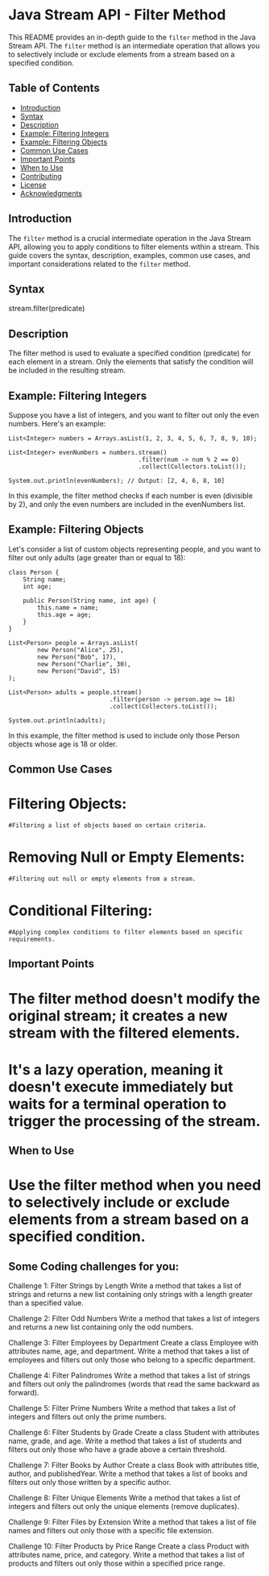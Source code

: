# Java Stream API - Filter Method

This README provides an in-depth guide to the `filter` method in the Java Stream API. The `filter` method is an intermediate operation that allows you to selectively include or exclude elements from a stream based on a specified condition.

## Table of Contents

- [Introduction](#introduction)
- [Syntax](#syntax)
- [Description](#description)
- [Example: Filtering Integers](#example-filtering-integers)
- [Example: Filtering Objects](#example-filtering-objects)
- [Common Use Cases](#common-use-cases)
- [Important Points](#important-points)
- [When to Use](#when-to-use)
- [Contributing](#contributing)
- [License](#license)
- [Acknowledgments](#acknowledgments)

## Introduction

The `filter` method is a crucial intermediate operation in the Java Stream API, allowing you to apply conditions to filter elements within a stream. This guide covers the syntax, description, examples, common use cases, and important considerations related to the `filter` method.

## Syntax
stream.filter(predicate)

## Description

The filter method is used to evaluate a specified condition (predicate) for each element in a stream. Only the elements that satisfy the condition will be included in the resulting stream.

## Example: Filtering Integers
Suppose you have a list of integers, and you want to filter out only the even numbers. Here's an example:

```
List<Integer> numbers = Arrays.asList(1, 2, 3, 4, 5, 6, 7, 8, 9, 10);

List<Integer> evenNumbers = numbers.stream()
                                    .filter(num -> num % 2 == 0)
                                    .collect(Collectors.toList());

System.out.println(evenNumbers); // Output: [2, 4, 6, 8, 10]

```

In this example, the filter method checks if each number is even (divisible by 2), and only the even numbers are included in the evenNumbers list.

## Example: Filtering Objects
Let's consider a list of custom objects representing people, and you want to filter out only adults (age greater than or equal to 18):

```
class Person {
    String name;
    int age;

    public Person(String name, int age) {
        this.name = name;
        this.age = age;
    }
}

List<Person> people = Arrays.asList(
        new Person("Alice", 25),
        new Person("Bob", 17),
        new Person("Charlie", 30),
        new Person("David", 15)
);

List<Person> adults = people.stream()
                            .filter(person -> person.age >= 18)
                            .collect(Collectors.toList());

System.out.println(adults);

```
In this example, the filter method is used to include only those Person objects whose age is 18 or older.

## Common Use Cases

# Filtering Objects:
    #Filtering a list of objects based on certain criteria.

# Removing Null or Empty Elements:
    #Filtering out null or empty elements from a stream.

# Conditional Filtering:
    #Applying complex conditions to filter elements based on specific requirements.

## Important Points
# The filter method doesn't modify the original stream; it creates a new stream with the filtered elements.
# It's a lazy operation, meaning it doesn't execute immediately but waits for a terminal operation to trigger the processing of the stream.

## When to Use
# Use the filter method when you need to selectively include or exclude elements from a stream based on a specified condition.


## Some Coding challenges for you:
Challenge 1: Filter Strings by Length
Write a method that takes a list of strings and returns a new list containing only strings with a length greater than a specified value.

Challenge 2: Filter Odd Numbers
Write a method that takes a list of integers and returns a new list containing only the odd numbers.

Challenge 3: Filter Employees by Department
Create a class Employee with attributes name, age, and department. Write a method that takes a list of employees and filters out only those who belong to a specific department.

Challenge 4: Filter Palindromes
Write a method that takes a list of strings and filters out only the palindromes (words that read the same backward as forward).

Challenge 5: Filter Prime Numbers
Write a method that takes a list of integers and filters out only the prime numbers.

Challenge 6: Filter Students by Grade
Create a class Student with attributes name, grade, and age. Write a method that takes a list of students and filters out only those who have a grade above a certain threshold.

Challenge 7: Filter Books by Author
Create a class Book with attributes title, author, and publishedYear. Write a method that takes a list of books and filters out only those written by a specific author.

Challenge 8: Filter Unique Elements
Write a method that takes a list of integers and filters out only the unique elements (remove duplicates).

Challenge 9: Filter Files by Extension
Write a method that takes a list of file names and filters out only those with a specific file extension.

Challenge 10: Filter Products by Price Range
Create a class Product with attributes name, price, and category. Write a method that takes a list of products and filters out only those within a specified price range.